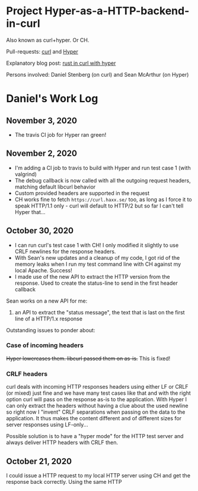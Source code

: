 # Project Hyper-as-a-HTTP-backend-in-curl

Also known as curl+hyper. Or CH.

Pull-requests: [curl](https://github.com/curl/curl/pull/6110) and [Hyper](https://github.com/hyperium/hyper/pull/2278)

Explanatory blog post: [rust in curl with hyper](https://daniel.haxx.se/blog/2020/10/09/rust-in-curl-with-hyper/)

Persons involved: Daniel Stenberg (on curl) and Sean McArthur (on Hyper)

# Daniel's Work Log

## November 3, 2020

- The travis CI job for Hyper ran green!

## November 2, 2020

- I'm adding a CI job to travis to build with Hyper and run test case 1 (with valgrind)
- The debug callback is now called with all the outgoing request headers, matching default libcurl behavior
- Custom provided headers are supported in the request 
- CH works fine to fetch `https://curl.haxx.se/` too, as long as I force it to speak HTTP/1.1 only - curl will default to HTTP/2 but so far I can't tell Hyper that...

## October 30, 2020

- I can run curl's test case 1 with CH! I only modified it slightly to use CRLF newlines for the response headers.
- With Sean's new updates and a cleanup of my code, I got rid of the memory leaks when I run my test command line with CH against my local Apache. Success!
- I made use of the new API to extract the HTTP version from the response. Used to create the status-line to send in the first header callback

Sean works on a new API for me:
 1. an API to extract the "status message", the text that is last on the first line of a HTTP/1.x response

Outstanding issues to ponder about:

### Case of incoming headers

~~Hyper lowercases them. libcurl passed them on as-is.~~ This is fixed!

### CRLF headers

curl deals with incoming HTTP responses headers using either LF or CRLF (or mixed) just fine and we have many test cases like that and with the right option curl will pass on the response as-is to the application. With Hyper I can only extract the headers without having a clue about the used newline so right now I "invent" CRLF separations when passing on the data to the application. It thus makes the content different and of different sizes for server responses using LF-only...

Possible solution is to have a "hyper mode" for the HTTP test server and always deliver HTTP headers with CRLF then.

## October 21, 2020

I could issue a HTTP request to my local HTTP server using CH and get the response back correctly. Using the same HTTP 